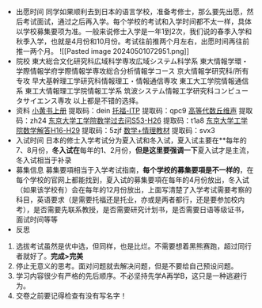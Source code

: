 + 出愿时间
同学如果顺利去到日本的语言学校，准备考修士，那么要先出愿，然后考试面试，通过之后再入学。每个学校的考试和入学时间都不太一样，具体以学校募集要项为准。一般来说修士入学是一年1到2次，我们说的春季入学和秋季入学，也就是4月份和10月份。考试往前推两个月左右，出愿时间再往前推一两个月。
![[Pasted image 20240501072951.png]]
+ 院校
東大総合文化研究科広域科学専攻広域システム科学系
東大情報学環・学際情報学府学際情報学専攻総合分析情報学コース
京大情報学研究科/所有专攻
早大基幹理工学研究科情報理工・情報通信専攻
東工大工学院情報通信系
東工大情報理工学院情報工学系
筑波システム情報工学研究科コンピュータサイエンス専攻
以上都是不错的选择。
+ 资料
[小黄书上册](https://link.zhihu.com/?target=https%3A//pan.baidu.com/s/1ntY7_1i6eiAjsl0Jr6vYTA) 提取码：dein
[托福-ITP](https://link.zhihu.com/?target=https%3A//pan.baidu.com/s/1dFt65hem7Pu463uPUf9IbA) 提取码：qpc9
[高等代数丘维声](https://link.zhihu.com/?target=https%3A//pan.baidu.com/s/112IIteVcFEIfxQUNZqW8xA) 提取码：zh24
[东京大学工学院数学过去问S53-H26](https://link.zhihu.com/?target=https%3A//pan.baidu.com/s/1m6p2yxbQ6vgtu9DpUV2biw) 提取码：t1a8
[东京大学工学院数学解答H16-H29](https://link.zhihu.com/?target=https%3A//pan.baidu.com/s/17x4YmBlMXWeWnyzB2PMsdg) 提取码：5zjf
[数学+情理教材](https://link.zhihu.com/?target=https%3A//pan.baidu.com/s/1DmNRppv8SqmPk2fEANKIGA) 提取码：svx3
+ 入试时间
日本的修士入学考试分为夏入试和冬入试，夏入试主要在**每年的7、8月份，**冬入试在**每年的1、2月份，**但是这里要强调一下**夏入试才是主流，冬入试相当于补录
+ 募集信息
募集要項相当于入学考试指南，**每个学校的募集要項是不一样的**，在每个学校的官网上都能找到，夏入试的募集要項在每年的4月份放出，冬入试（如果该学校有）会在每年的12月份放出，上面写清楚了入学考试需要考察的科目，英语要求（是需要托福还是托业，亦或是两者都行，还是要参加校内考），是否需要先联系教授，是否需要研究计划书，是否需要日语等级证书，面试时间等等
+ 反思
1. 选拔考试虽然是优中选，但同样，也是比烂。不需要想着黑熊赛跑，超过同行者就好了。**完成>完美**
2. 停止无意义的思考。面对问题就去解决问题，但是不要给自己预设问题。
3. 学习内容很少有严格的先后顺序。不必坚持先学A再学B，这只是一种逃避行为。
4. 交卷之前要记得检查有没有写名字！
